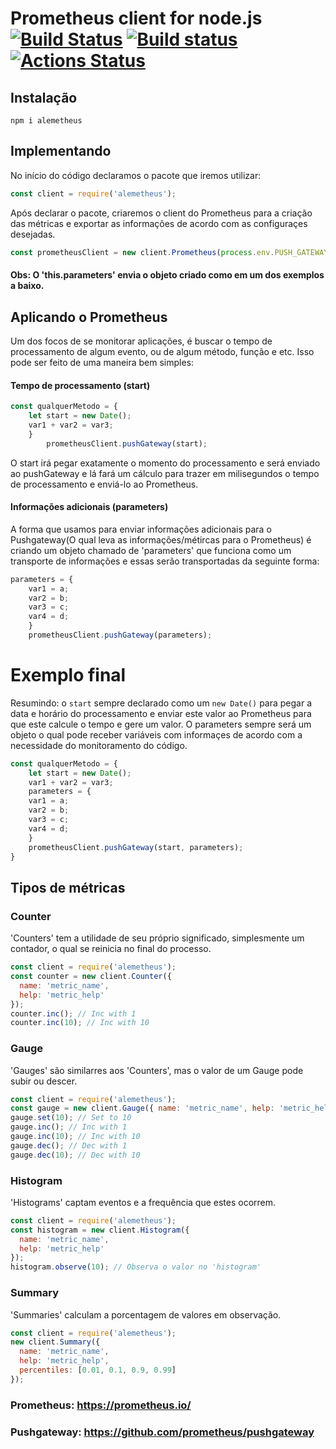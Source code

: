 # Prometheus client for node.js [![Build Status](https://travis-ci.org/siimon/prom-client.svg?branch=master)](https://travis-ci.org/siimon/prom-client) [![Build status](https://ci.appveyor.com/api/projects/status/k2e0gwonkcee3lp9/branch/master?svg=true)](https://ci.appveyor.com/project/siimon/prom-client/branch/master) [![Actions Status](https://github.com/siimon/prom-client/workflows/Node.js%20CI/badge.svg?branch=master)](https://github.com/siimon/prom-client/actions)

## Instalação 

```npm i alemetheus```

## Implementando

No início do código declaramos o pacote que iremos utilizar:

```js
const client = require('alemetheus');
```

Após declarar o pacote, criaremos o client do Prometheus para a criação das métricas e exportar as informações de acordo com as configuraçes desejadas.

```js
const prometheusClient = new client.Prometheus(process.env.PUSH_GATEWAY, 'nome_da_metrica', '','produto',this.parameters,'(histogram, summary, gauge, counter)', 'nome da aplicação' );
```
#### Obs: O 'this.parameters' envia o objeto criado como em um dos exemplos a baixo. 

## Aplicando o Prometheus

Um dos focos de se monitorar aplicações, é buscar o tempo de processamento de algum evento, ou de algum método, função e etc. Isso pode ser feito de uma maneira bem simples:

#### Tempo de processamento (start) 

```js
const qualquerMetodo = {
	let start = new Date();
	var1 + var2 = var3;
	}
        prometheusClient.pushGateway(start);
```

O start irá pegar exatamente o momento do processamento e será enviado ao pushGateway e lá fará um cálculo para trazer em milisegundos o tempo de processamento e enviá-lo ao Prometheus.

#### Informações adicionais (parameters)

A forma que usamos para enviar informações adicionais para o Pushgateway(O qual leva as informações/métircas para o Prometheus) é criando um objeto chamado de 'parameters' que funciona como um transporte de informações e essas serão transportadas da seguinte forma:

```js
parameters = {
	var1 = a;
	var2 = b;
	var3 = c;
	var4 = d;
	}
	prometheusClient.pushGateway(parameters);
```
# Exemplo final

Resumindo: o ```start``` sempre declarado como  um ```new Date()``` para pegar a data e horário do processamento e enviar este valor ao Prometheus para que este calcule o tempo e gere um valor. O parameters sempre será um objeto o qual pode receber variáveis com informaçes de acordo com a necessidade do monitoramento do código.  

```js
const qualquerMetodo = {
	let start = new Date();
	var1 + var2 = var3;
	parameters = {
	var1 = a;
	var2 = b;
	var3 = c;
	var4 = d;
	}
	prometheusClient.pushGateway(start, parameters);
}
```

## Tipos de métricas

### Counter

'Counters' tem a utilidade de seu próprio significado, simplesmente um contador, o qual se reinicia no final do processo.

```js
const client = require('alemetheus');
const counter = new client.Counter({
  name: 'metric_name',
  help: 'metric_help'
});
counter.inc(); // Inc with 1
counter.inc(10); // Inc with 10
```

### Gauge

'Gauges' são similarres aos 'Counters', mas o valor de um Gauge pode subir ou descer.

```js
const client = require('alemetheus');
const gauge = new client.Gauge({ name: 'metric_name', help: 'metric_help' });
gauge.set(10); // Set to 10
gauge.inc(); // Inc with 1
gauge.inc(10); // Inc with 10
gauge.dec(); // Dec with 1
gauge.dec(10); // Dec with 10
```

### Histogram

'Histograms' captam eventos e a frequência que estes ocorrem.

```js
const client = require('alemetheus');
const histogram = new client.Histogram({
  name: 'metric_name',
  help: 'metric_help'
});
histogram.observe(10); // Observa o valor no 'histogram'
```

### Summary

'Summaries' calculam a porcentagem de valores em observação.

```js
const client = require('alemetheus');
new client.Summary({
  name: 'metric_name',
  help: 'metric_help',
  percentiles: [0.01, 0.1, 0.9, 0.99]
});
```
### Prometheus: https://prometheus.io/
### Pushgateway: https://github.com/prometheus/pushgateway
